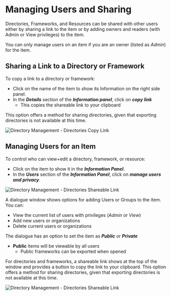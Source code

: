 # Managing Users and Sharing

Directories, Frameworks, and Resources can be shared with other users either by sharing a link to the item or by adding owners and readers (with Admin or View privileges) to the item.

You can only manage users on an item if you are an owner (listed as *Admin*) for the item.

## Sharing a Link to a Directory or Framework

To copy a link to a directory or framework:
* Click on the name of the item to show its Information on the right side panel.
* In the ***Details*** section of the ***Information panel***, click on ***copy link***
    * This copies the shareable link to your clipboard

This option offers a method for sharing directories, given that exporting directories is not available at this time.

![Directory Management - Directories Copy Link](~@img/directory-copy-link.png)

## Managing Users for an Item

To control who can view+edit a directory, framework, or resource:
* Click on the item to show it in the ***Information Panel***.
* In the ***Users*** section of the ***Information Panel***, click on ***manage users and privacy***.

![Directory Management - Directories Shareable Link](~@img/directory-information-users.png)

A dialogue window shows options for adding Users or Groups to the item. You can:
* View the current list of users with privileges (*Admin* or *View*)
* Add new users or organizations
* Delete current users or organizations

The dialogue has an option to set the item as ***Public*** or ***Private***
* **Public** items will be viewable by all users
  * Public frameworks can be exported when opened

For directories and frameworks, a shareable link shows at the top of the window and provides a button to copy the link to your clipboard. This option offers a method for sharing directories, given that exporting directories is not available at this time.

![Directory Management - Directories Shareable Link](~@img/directory-shareable-link.png)
